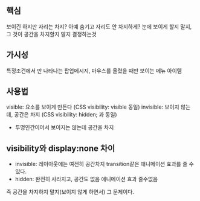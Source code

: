 ## 핵심
보이긴 하지만 자리는 차지? 아예 숨기고 자리도 안 차지하게? 눈에 보이게 할지 말지, 그 것이 공간을 차지할지 말지 결정하는것

## 가시성
특정조건에서 만 나타나는 팝업메시지, 마우스를 올렸을 때만 보이는 메뉴 아이템

## 사용법
visible: 요소를 보이게 만든다 (CSS  visibility: visible 동일)
invisible: 보이지 않는데, 공간은 차지 (CSS visibility: hidden; 과 동일)
- 투명인간이어서 보이지는 않는데 공간을 차지

## visibility와 display:none 차이
- invisible: 레이아웃에는 여전히 공간차지 transition같은 애니메이션 효과를 줄 수 있다.
- hidden: 완전히 사라지고, 공간도 없음 애니메이션 효과 줄수없음

즉 공간을 차지하지 말지(보이지 않게 하면서) 그 문제이다.